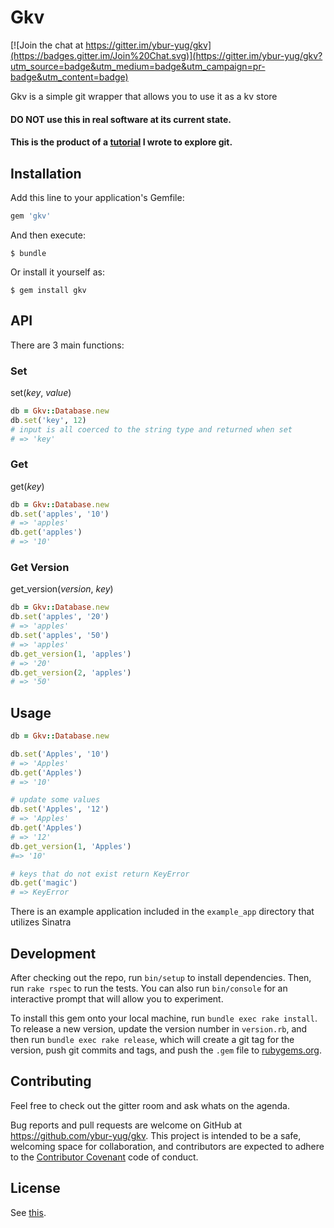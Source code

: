 # Gkv
[![Join the chat at https://gitter.im/ybur-yug/gkv](https://badges.gitter.im/Join%20Chat.svg)](https://gitter.im/ybur-yug/gkv?utm_source=badge&utm_medium=badge&utm_campaign=pr-badge&utm_content=badge)

Gkv is a simple git wrapper that allows you to use it as a kv store

#### DO NOT use this in real software at its current state.

#### This is the product of a [tutorial](https://github.com/ybur-yug/git_kv_store_tutorial) I wrote to explore git.

## Installation

Add this line to your application's Gemfile:

```ruby
gem 'gkv'
```

And then execute:

    $ bundle

Or install it yourself as:

    $ gem install gkv

## API
There are 3 main functions:

### Set

set(*key*, *value*)

```ruby
db = Gkv::Database.new
db.set('key', 12)
# input is all coerced to the string type and returned when set
# => 'key'
```

### Get
get(*key*)

```ruby
db = Gkv::Database.new
db.set('apples', '10')
# => 'apples'
db.get('apples')
# => '10'
```

### Get Version

get_version(*version*, *key*)

```ruby
db = Gkv::Database.new
db.set('apples', '20')
# => 'apples'
db.set('apples', '50')
# => 'apples'
db.get_version(1, 'apples')
# => '20'
db.get_version(2, 'apples')
# => '50'
```

## Usage

```ruby
db = Gkv::Database.new

db.set('Apples', '10')
# => 'Apples'
db.get('Apples')
# => '10'

# update some values
db.set('Apples', '12')
# => 'Apples'
db.get('Apples')
# => '12'
db.get_version(1, 'Apples')
#=> '10'

# keys that do not exist return KeyError
db.get('magic')
# => KeyError
```

There is an example application included in the `example_app` directory that utilizes Sinatra

## Development

After checking out the repo, run `bin/setup` to install dependencies. Then, run `rake rspec` to run the
tests. You can also run `bin/console` for an interactive prompt that will allow you to experiment.

To install this gem onto your local machine, run `bundle exec rake install`. To release a new version,
update the version number in `version.rb`, and then run `bundle exec rake release`, which will create
a git tag for the version, push git commits and tags, and push the `.gem` file to [rubygems.org](https://rubygems.org).

## Contributing
Feel free to check out the gitter room and ask whats on the agenda.

Bug reports and pull requests are welcome on GitHub at https://github.com/ybur-yug/gkv. This project is
intended to be a safe, welcoming space for collaboration, and contributors are expected to adhere to
the [Contributor Covenant](contributor-covenant.org) code of conduct.

## License

See [this](http://www.wtfpl.net/about/).

